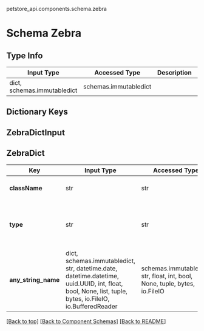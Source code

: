 petstore_api.components.schema.zebra
# Schema Zebra

## Type Info
Input Type | Accessed Type | Description | Notes
------------ | ------------- | ------------- | -------------
dict, schemas.immutabledict | schemas.immutabledict |  |

## Dictionary Keys
## ZebraDictInput
## ZebraDict

Key | Input Type | Accessed Type | Description | Notes
------------ | ------------- | ------------- | ------------- | -------------
**className** | str | str |  | must be one of ["zebra"]
**type** | str | str |  | [optional] must be one of ["plains", "mountain", "grevys"]
**any_string_name** | dict, schemas.immutabledict, str, datetime.date, datetime.datetime, uuid.UUID, int, float, bool, None, list, tuple, bytes, io.FileIO, io.BufferedReader | schemas.immutabledict, str, float, int, bool, None, tuple, bytes, io.FileIO | any string name can be used but the value must be the correct type | [optional]

[[Back to top]](#top) [[Back to Component Schemas]](../../../README.md#Component-Schemas) [[Back to README]](../../../README.md)
